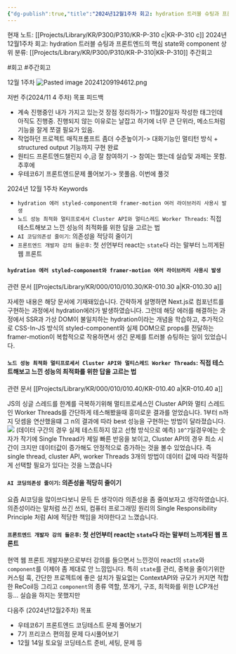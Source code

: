 ```yaml
---
{"dg-publish":true,"title":"2024년12월1주차 회고: hydration 트러블 슈팅과 프론트엔드의 핵심 state와 component","description":"이번 주의 경우 개인 프로젝트 magic-prompt의 업그레이드 및 hydration 트러블 슈팅과 현직 웹 프론트 개발자강에서 배운 state와 component의 깊이를 느꼈습니다.","permalink":"/projects/library/kr/p300/p310/kr-p-310-c/","dgPassFrontmatter":true,"noteIcon":"0","created":"2024-12-09T19:46:01.103+09:00","updated":"2024-12-18T21:35:40.009+09:00"}
---
```


현재 노트: [[Projects/Library/KR/P300/P310/KR-P-310 c\|KR-P-310 c]] 2024년12월1주차 회고: hydration 트러블 슈팅과 프론트엔드의 핵심 state와 component
상위 분류: [[Projects/Library/KR/P300/P310/KR-P-310\|KR-P-310]] 주간회고

#회고 #주간회고 

12월 1주차
![Pasted image 20241209194612.png](/img/user/images/Pasted%20image%2020241209194612.png)


저번 주(2024/11 4 주차) 목표 피드백
- 계속 진행중인 내가 가지고 있는것 장점 정리하기-> 11월20일자 작성한 태그인데 아직도 진행중. 진행되지 않는 이유로는 날잡고 하기에 너무 큰 단위라, 메소드처럼 기능을 잘게 쪼갤 필요가 있음.
- 작업하던 프로젝트 매직프롬프트 좀더 수준높이기-> 대화기능인 멀티턴 방식 + structured output 기능까지 구현 완료
- 원티드 프론트엔드챌린지 수,금 잘 참여하기 -> 참여는 했는데 실습및 과제는 못함. 추후에
- 우테코6기 프론트엔드문제 풀어보기-> 못풀음. 이번에 풀것


2024년 12월 1주차 Keywords
- `hydration 에러 styled-component와 framer-motion 여러 라이브러리 사용시 발생`
- `노드 성능 최적화 멀티프로세서 Cluster API와 멀티스레드 Worker Threads`: 직접 테스트해보고 느낀 성능의 최적화를 위한 답을 고르는 법
- `AI 코딩의존성 줄이기`: 의존성을 적당히 줄이기
- `프론트엔드 개발자 강의 들은후`: 첫 선언부터 react는 `state`다 라는 말부터 느끼게된 웹 프론트


#### `hydration 에러 styled-component와 framer-motion 여러 라이브러리 사용시 발생`
관련 문서 [[Projects/Library/KR/000/010/010.30/KR-010.30 a\|KR-010.30 a]] 

자세한 내용은 해당 문서에 기재돼있습니다. 간략하게 설명하면 Next.js로 컴포넌트를 구현하는 과정에서 hydration에러가 발생하였습니다. 그런데 해당 에러를 해결하는 과정에서 SSR과 가상 DOM이 불일치하는 hydration이라는 개념을 학습하고, 추가적으로 CSS-In-JS 방식의 styled-component와 실제 DOM으로 props를 전달하는 framer-motion이 복합적으로 작용하면서 생긴 문제를 트러블 슈팅하는 일이 있었습니다.


#### `노드 성능 최적화 멀티프로세서 Cluster API와 멀티스레드 Worker Threads`: 직접 테스트해보고 느낀 성능의 최적화를 위한 답을 고르는 법
관련 문서 [[Projects/Library/KR/000/010/010.40/KR-010.40 a\|KR-010.40 a]]

JS의 싱글 스레드를 한계를 극복하기위해 멀티프로세스인 Cluster API와 멀티 스레드인 Worker Threads를 간단하게 테스해봤을때 흥미로운 결과를 얻었습니다. 1부터 n까지 덧셈을 연산했을떄 그 n의 결과에 따라 best 성능을 구현하는 방법이 달라졌습니다.
![](https://i.imgur.com/EyxKkGj.png)
(데이터 구간의 경우 실제 테스트하지 않고 선형 방식으로 예측)
`10^7`일경우에는 숫자가 작기에 Single Thread가 제일 빠른 반응을 보이고, Cluster API의 경우 최소 시간이 크지만 데이터값이 증가해도 안정적으로 증가하는 것을 볼수 있었습니다. 즉 single thread, cluster API, worker Threads 3개의 방법이 데이터 값에 따라 적절하게 선택할 필요가 있다는 것을 느꼈습니다


#### `AI 코딩의존성 줄이기`: 의존성을 적당히 줄이기
요즘 AI코딩을 많이쓰다보니 문득 든 생각이라 의존성을 좀 줄여보자고 생각하였습니다. 의존성이라는 말처럼 쓰긴 쓰되, 컴퓨터 프로그래밍 원리의 Single Responsibility Principle 처럼 AI에 적당한 책임을 저야한다고 느꼈습니다. 

#### `프론트엔드 개발자 강의 들은후`: 첫 선언부터 react는 `state`다 라는 말부터 느끼게된 웹 프론트

현역 웹 프론트 개발자분으로부터 강의를 들으면서 느낀것이 react의 `state`와 `component`를 이제야 좀 제대로 안 느낌입니다. 특히 `state`를 관리, 중복을 줄이기위한 커스텀 훅, 간단한 프로젝트에 좋은 설치가 필요없는 ContextAPI와 규모가 커지면 적합한 ReCoil등
그리고 `component`의 종류 역할, 쪼개기, 구조, 최적화를 위한 LCP개선등... 실습을 하지는 못했지만



다음주 (2024년12월2주차) 목표
- 우테코6기 프론트엔드 코딩테스트 문제 풀어보기
- 7기 프리코스 편의점 문제 다시풀어보기
- 12월 14일 토요일 코딩테스트 준비, 세팅, 문제 등



